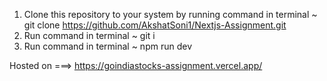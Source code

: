 1) Clone this repository to your system by running command in terminal ~ git clone https://github.com/AkshatSoni1/Nextjs-Assignment.git
2) Run command in terminal ~ git i
3) Run command in terminal ~ npm run dev


Hosted on ===> https://goindiastocks-assignment.vercel.app/